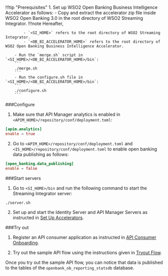 !!!tip "Prerequisites"
    1. Set up WSO2 Open Banking Business Intelligence Accelerator as follows:
        - Copy and extract the accelerator zip file inside WSO2 Open Banking 3.0 in the root directory of WSO2 Streaming 
        Integrator.
        !!!note
            Hereafter,
            
            - `<SI_HOME>` refers to the root directory of WSO2 Streaming Integrator.
            - `<OB_BI_ACCELERATOR_HOME>` refers to the root directory of WSO2 Open Banking Business Intelligence Accelerator.

        - Run the `merge.sh` script in `<SI_HOME>/<OB_BI_ACCELERATOR_HOME>/bin`:
        ```
        ./merge.sh
        ```
        - Run the configure.sh file in `<SI_HOME>/<OB_BI_ACCELERATOR_HOME>/bin`:
        ```
        ./configure.sh
        ```

###Configure
1. Make sure that API Manager analytics is enabled in `<APIM_HOME>/repository/conf/deployment.toml`:
```toml
[apim.analytics]
enable = true
```
2. Go to `<APIM_HOME>/repository/conf/deployment.toml` and `<IS_HOME>/repository/conf/deployment.toml` to enable open banking data 
publishing as follows:
```toml
[open_banking.data_publishing]
enable = false
```

###Start servers
1. Go to `<SI_HOME>/bin` and run the following command to start the Streaming Integrator server:
```
./server.sh
```
2. Set up and start the Identity Server and API Manager Servers as instructed in [Set Up Accelerators](https://ob.docs.wso2.com/en/latest/get-started/set-up-accelerators/).

###Try out
1. Register an API consumer application as instructed  in [API Consumer Onboarding](https://ob.docs.wso2.com/en/latest/get-started/api-consumer-onboarding/). 

2. Try out the sample API flow using the instructions given in [Tryout Flow](https://ob.docs.wso2.com/en/latest/get-started/try-out-flow/).

Once you try out the sample API flow, you can notice that data is published to the tables of the `openbank_ob_reporting_statsdb` 
database. 
